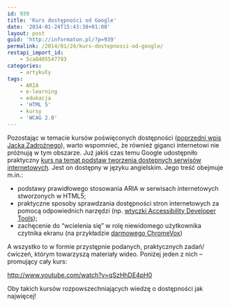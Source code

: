 ```yaml
---
id: 939
title: 'Kurs dostępności od Google'
date: '2014-01-24T15:43:38+01:00'
layout: post
guid: 'http://informaton.pl/?p=939'
permalink: /2014/01/24/kurs-dostepnosci-od-google/
restapi_import_id:
    - 5ca8405547793
categories:
    - artykuły
tags:
    - ARIA
    - e-learning
    - edukacja
    - 'HTML 5'
    - kursy
    - 'WCAG 2.0'
---
```


Pozostając w temacie kursów poświęconych dostępności ([poprzedni wpis Jacka Zadrożnego](http://informaton.pl/?p=936)), warto wspomnieć, że również giganci internetowi nie próżnują w tym obszarze. Już jakiś czas temu Google udostępniło praktyczny [kurs na temat podstaw tworzenia dostępnych serwisów internetowych](https://webaccessibility.withgoogle.com/course). Jest on dostępny w języku angielskim. Jego treść obejmuje m.in.:

- podstawy prawidłowego stosowania ARIA w serwisach internetowych stworzonych w HTML5;
- praktyczne sposoby sprawdzania dostępności stron internetowych za pomocą odpowiednich narzędzi (np. [wtyczki Accessibility Developer Tools](https://chrome.google.com/webstore/detail/accessibility-developer-t/fpkknkljclfencbdbgkenhalefipecmb));
- zachęcenie do “wcielenia się” w rolę niewidomego użytkownika czytnika ekranu (na przykładzie [darmowego ChromeVox](https://chrome.google.com/webstore/detail/chromevox/kgejglhpjiefppelpmljglcjbhoiplfn))

A wszystko to w formie przystępnie podanych, praktycznych zadań/ćwiczeń, którym towarzyszą materiały wideo. Poniżej jeden z nich – promujący cały kurs:

http://www.youtube.com/watch?v=qSzHhDE4pH0

Oby takich kursów rozpowszechniających wiedzę o dostępności jak najwięcej!